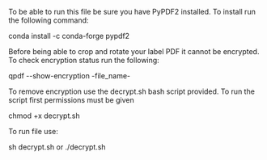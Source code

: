 To be able to run this file be sure you have PyPDF2 installed.
To install run the following command:

conda install -c conda-forge pypdf2

Before being able to crop and rotate your label PDF it cannot be encrypted.
To check encryption status run the following:

qpdf --show-encryption -file_name-

To remove encryption use the decrypt.sh bash script provided. To run the script first permissions must be given 

chmod +x decrypt.sh

To run file use:

sh decrypt.sh
or
./decrypt.sh